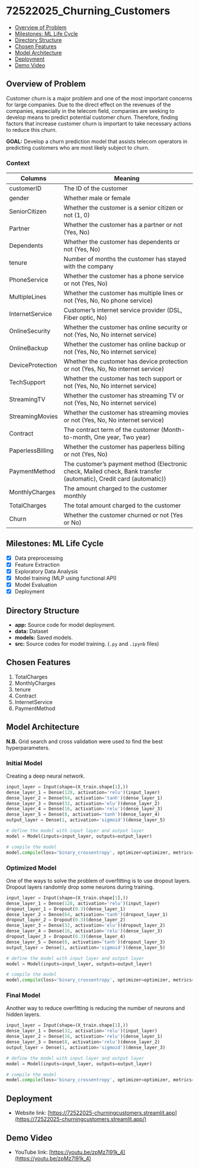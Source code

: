 # 72522025_Churning_Customers

<!--toc:start-->

- [Overview of Problem](#overview-of-problem)
- [Milestones: ML Life Cycle](#milestones-ml-life-cycle)
- [Directory Structure](#directory-structure)
- [Chosen Features](#chosen-features)
- [Model Architecture](#model-architecture)
- [Deployment](#deployment)
- [Demo Video](#demo-video)
<!--toc:end-->

## Overview of Problem

Customer churn is a major problem and one of the most important concerns for
large companies. Due to the direct effect on the revenues of the companies,
especially in the telecom field, companies are seeking to develop means to
predict potential customer churn. Therefore, finding factors that increase
customer churn is important to take necessary actions to reduce this churn.

**GOAL:** Develop a churn prediction model that assists telecom operators in
predicting customers who are most likely subject to churn.

### Context

| Columns          | Meaning                                                                                                            |
| ---------------- | ------------------------------------------------------------------------------------------------------------------ |
| customerID       | The ID of the customer                                                                                             |
| gender           | Whether male or female                                                                                             |
| SeniorCitizen    | Whether the customer is a senior citizen or not (1, 0)                                                             |
| Partner          | Whether the customer has a partner or not (Yes, No)                                                                |
| Dependents       | Whether the customer has dependents or not (Yes, No)                                                               |
| tenure           | Number of months the customer has stayed with the company                                                          |
| PhoneService     | Whether the customer has a phone service or not (Yes, No)                                                          |
| MultipleLines    | Whether the customer has multiple lines or not (Yes, No, No phone service)                                         |
| InternetService  | Customer’s internet service provider (DSL, Fiber optic, No)                                                        |
| OnlineSecurity   | Whether the customer has online security or not (Yes, No, No internet service)                                     |
| OnlineBackup     | Whether the customer has online backup or not (Yes, No, No internet service)                                       |
| DeviceProtection | Whether the customer has device protection or not (Yes, No, No internet service)                                   |
| TechSupport      | Whether the customer has tech support or not (Yes, No, No internet service)                                        |
| StreamingTV      | Whether the customer has streaming TV or not (Yes, No, No internet service)                                        |
| StreamingMovies  | Whether the customer has streaming movies or not (Yes, No, No internet service)                                    |
| Contract         | The contract term of the customer (Month-to-month, One year, Two year)                                             |
| PaperlessBilling | Whether the customer has paperless billing or not (Yes, No)                                                        |
| PaymentMethod    | The customer’s payment method (Electronic check, Mailed check, Bank transfer (automatic), Credit card (automatic)) |
| MonthlyCharges   | The amount charged to the customer monthly                                                                         |
| TotalCharges     | The total amount charged to the customer                                                                           |
| Churn            | Whether the customer churned or not (Yes or No)                                                                    |

## Milestones: ML Life Cycle

- [x] Data preprocessing
- [x] Feature Extraction
- [x] Exploratory Data Analysis
- [x] Model training (MLP using functional API)
- [x] Model Evaluation
- [x] Deployment

## Directory Structure

- **app:** Source code for model deployment.
- **data:** Dataset
- **models:** Saved models.
- **src:** Source codes for model training. (`.py` and `.ipynb` files)

## Chosen Features

1. TotalCharges
2. MonthlyCharges
3. tenure
4. Contract
5. InternetService
6. PaymentMethod

## Model Architecture

**N.B.** Grid search and cross validation were used to find the best hyperparameters.

### Initial Model

Creating a deep neural network.

```python
input_layer = Input(shape=(X_train.shape[1],))
dense_layer_1 = Dense(128, activation='relu')(input_layer)
dense_layer_2 = Dense(64, activation='tanh')(dense_layer_1)
dense_layer_3 = Dense(32, activation='elu')(dense_layer_2)
dense_layer_4 = Dense(16, activation='relu')(dense_layer_3)
dense_layer_5 = Dense(8, activation='tanh')(dense_layer_4)
output_layer = Dense(1, activation='sigmoid')(dense_layer_5)

# define the model with input layer and output layer
model = Model(inputs=input_layer, outputs=output_layer)

# compile the model
model.compile(loss='binary_crossentropy', optimizer=optimizer, metrics=['accuracy'])
```

### Optimized Model

One of the ways to solve the problem of overfitting is to use dropout layers. Dropout layers randomly drop some neurons during training.

```python
input_layer = Input(shape=(X_train.shape[1],))
dense_layer_1 = Dense(128, activation='relu')(input_layer)
dropout_layer_1 = Dropout(0.3)(dense_layer_1)
dense_layer_2 = Dense(64, activation='tanh')(dropout_layer_1)
dropout_layer_2 = Dropout(0.3)(dense_layer_2)
dense_layer_3 = Dense(32, activation='elu')(dropout_layer_2)
dense_layer_4 = Dense(16, activation='relu')(dense_layer_3)
dropout_layer_3 = Dropout(0.3)(dense_layer_4)
dense_layer_5 = Dense(8, activation='tanh')(dropout_layer_3)
output_layer = Dense(1, activation='sigmoid')(dense_layer_5)

# define the model with input layer and output layer
model = Model(inputs=input_layer, outputs=output_layer)

# compile the model
model.compile(loss='binary_crossentropy', optimizer=optimizer, metrics=['accuracy'])
```

### Final Model

Another way to reduce overfitting is reducing the number of neurons and hidden layers.

```python
input_layer = Input(shape=(X_train.shape[1],))
dense_layer_1 = Dense(32, activation='relu')(input_layer)
dense_layer_2 = Dense(16, activation='relu')(dense_layer_1)
dense_layer_3 = Dense(8, activation='relu')(dense_layer_2)
output_layer = Dense(1, activation='sigmoid')(dense_layer_3)

# define the model with input layer and output layer
model = Model(inputs=input_layer, outputs=output_layer)

# compile the model
model.compile(loss='binary_crossentropy', optimizer=optimizer, metrics=['accuracy'])
```

## Deployment

- Website link: [https://72522025-churningcustomers.streamlit.app](https://72522025-churningcustomers.streamlit.app/)

## Demo Video

- YouTube link: [https://youtu.be/zpMz7l91k_4](https://youtu.be/zpMz7l91k_4)
